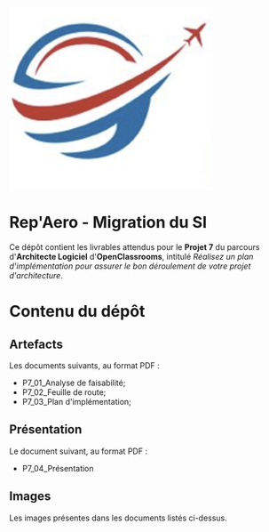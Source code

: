 ![Logo de Rep'Aero](/images/repaero.png)
# Rep'Aero - Migration du SI
Ce dépôt contient les livrables attendus pour le **Projet 7** du parcours d'**Architecte Logiciel** d'**OpenClassrooms**, intitulé _Réalisez un plan d'implémentation pour assurer le bon déroulement de votre projet d'architecture_.

# Contenu du dépôt
## Artefacts
Les documents suivants, au format PDF :
- P7_01_Analyse de faisabilité;
- P7_02_Feuille de route;
- P7_03_Plan d'implémentation;

## Présentation
Le document suivant, au format PDF :
- P7_04_Présentation

## Images
Les images présentes dans les documents listés ci-dessus.

